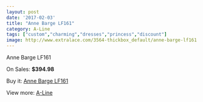 ```yaml
---
layout: post
date: '2017-02-03'
title: "Anne Barge LF161"
category: A-Line
tags: ["custom","charming","dresses","princess","discount"]
image: http://www.extralace.com/3564-thickbox_default/anne-barge-lf161.jpg
---
```

Anne Barge LF161

On Sales: **$394.98**
<a href="https://www.extralace.com/a-line/1685-anne-barge-lf161.html"><amp-img layout="responsive" width="600" height="600" src="//www.extralace.com/3564-thickbox_default/anne-barge-lf161.jpg" alt="Anne Barge LF161 0" /></a>
<a href="https://www.extralace.com/a-line/1685-anne-barge-lf161.html"><amp-img layout="responsive" width="600" height="600" src="//www.extralace.com/3565-thickbox_default/anne-barge-lf161.jpg" alt="Anne Barge LF161 1" /></a>

Buy it: [Anne Barge LF161](https://www.extralace.com/a-line/1685-anne-barge-lf161.html "Anne Barge LF161")

View more: [A-Line](https://www.extralace.com/2-a-line "A-Line")
